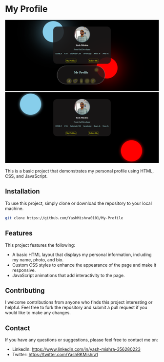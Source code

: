
# My Profile

<img src="./Screenshot P1.png">
<img src="./Screenshot P2.png">

This is a basic project that demonstrates my personal profile using HTML, CSS, and JavaScript.

## Installation

To use this project, simply clone or download the repository to your local machine.

```bash
git clone https://github.com/YashMishra0101/My-Profile
```

## Features

This project features the following:

- A basic HTML layout that displays my personal information, including my name, photo, and bio.
- Custom CSS styles to enhance the appearance of the page and make it responsive.
- JavaScript animations that add interactivity to the page.

## Contributing

I welcome contributions from anyone who finds this project interesting or helpful. Feel free to fork the repository and submit a pull request if you would like to make any changes.

## Contact 

If you have any questions or suggestions, please feel free to contact me on:

- LinkedIn: https://www.linkedin.com/in/yash-mishra-356280223
- Twitter: https://twitter.com/YashRKMishra1